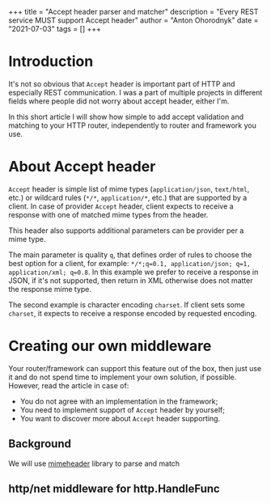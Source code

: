 +++
title = "Accept header parser and matcher"
description = "Every REST service MUST support Accept header"
author = "Anton Ohorodnyk"
date = "2021-07-03"
tags = []
+++

# Introduction
It's not so obvious that `Accept` header is important part of HTTP and especially REST communication.
I was a part of multiple projects in different fields where people did not worry about accept header, either I'm.

In this short article I will show how simple to add accept validation and matching to your HTTP router, independently to router and framework you use.

# About Accept header
`Accept` header is simple list of mime types (`application/json`, `text/html`, etc.) or wildcard rules (`*/*`, `application/*`, etc.) that are supported by a client.
In case of provider `Accept` header, client expects to receive a response with one of matched mime types from the header.

This header also supports additional parameters can be provider per a mime type.

The main parameter is quality `q`, that defines order of rules to choose the best option for a client, for example: `*/*;q=0.1, application/json; q=1, application/xml; q=0.8`.
In this example we prefer to receive a response in JSON, if it's not supported, then  return in XML otherwise does not matter the response mime type.

The second example is character encoding `charset`. If client sets some `charset`, it expects to receive a response encoded by requested encoding.

# Creating our own middleware
Your router/framework can support this feature out of the box, then just use it and do not spend time to implement your own solution, if possible.
However, read the article in case of:
* You do not agree with an implementation in the framework;
* You need to implement support of `Accept` header by yourself;
* You want to discover more about `Accept` header supporting.

## Background
We will use [mimeheader](https://github.com/aohorodnyk/mimeheader) library to parse and match

## http/net middleware for http.HandleFunc
